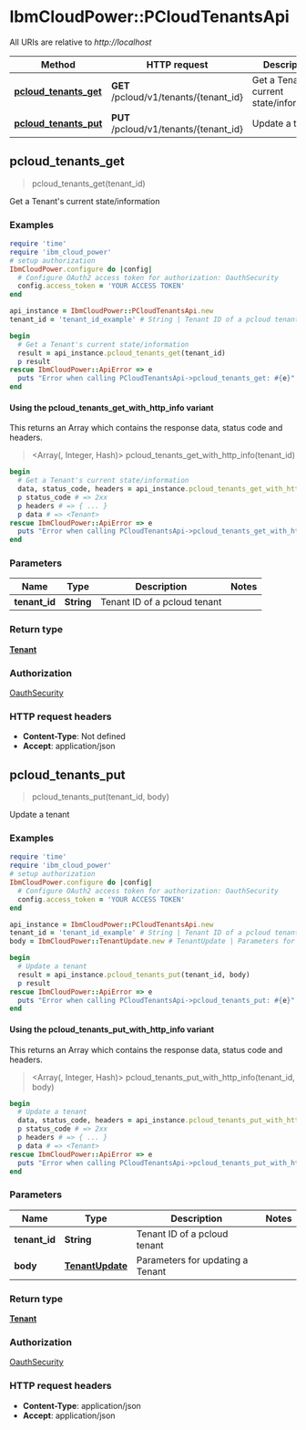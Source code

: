 # IbmCloudPower::PCloudTenantsApi

All URIs are relative to *http://localhost*

| Method | HTTP request | Description |
| ------ | ------------ | ----------- |
| [**pcloud_tenants_get**](PCloudTenantsApi.md#pcloud_tenants_get) | **GET** /pcloud/v1/tenants/{tenant_id} | Get a Tenant&#39;s current state/information |
| [**pcloud_tenants_put**](PCloudTenantsApi.md#pcloud_tenants_put) | **PUT** /pcloud/v1/tenants/{tenant_id} | Update a tenant |


## pcloud_tenants_get

> <Tenant> pcloud_tenants_get(tenant_id)

Get a Tenant's current state/information

### Examples

```ruby
require 'time'
require 'ibm_cloud_power'
# setup authorization
IbmCloudPower.configure do |config|
  # Configure OAuth2 access token for authorization: OauthSecurity
  config.access_token = 'YOUR ACCESS TOKEN'
end

api_instance = IbmCloudPower::PCloudTenantsApi.new
tenant_id = 'tenant_id_example' # String | Tenant ID of a pcloud tenant

begin
  # Get a Tenant's current state/information
  result = api_instance.pcloud_tenants_get(tenant_id)
  p result
rescue IbmCloudPower::ApiError => e
  puts "Error when calling PCloudTenantsApi->pcloud_tenants_get: #{e}"
end
```

#### Using the pcloud_tenants_get_with_http_info variant

This returns an Array which contains the response data, status code and headers.

> <Array(<Tenant>, Integer, Hash)> pcloud_tenants_get_with_http_info(tenant_id)

```ruby
begin
  # Get a Tenant's current state/information
  data, status_code, headers = api_instance.pcloud_tenants_get_with_http_info(tenant_id)
  p status_code # => 2xx
  p headers # => { ... }
  p data # => <Tenant>
rescue IbmCloudPower::ApiError => e
  puts "Error when calling PCloudTenantsApi->pcloud_tenants_get_with_http_info: #{e}"
end
```

### Parameters

| Name | Type | Description | Notes |
| ---- | ---- | ----------- | ----- |
| **tenant_id** | **String** | Tenant ID of a pcloud tenant |  |

### Return type

[**Tenant**](Tenant.md)

### Authorization

[OauthSecurity](../README.md#OauthSecurity)

### HTTP request headers

- **Content-Type**: Not defined
- **Accept**: application/json


## pcloud_tenants_put

> <Tenant> pcloud_tenants_put(tenant_id, body)

Update a tenant

### Examples

```ruby
require 'time'
require 'ibm_cloud_power'
# setup authorization
IbmCloudPower.configure do |config|
  # Configure OAuth2 access token for authorization: OauthSecurity
  config.access_token = 'YOUR ACCESS TOKEN'
end

api_instance = IbmCloudPower::PCloudTenantsApi.new
tenant_id = 'tenant_id_example' # String | Tenant ID of a pcloud tenant
body = IbmCloudPower::TenantUpdate.new # TenantUpdate | Parameters for updating a Tenant

begin
  # Update a tenant
  result = api_instance.pcloud_tenants_put(tenant_id, body)
  p result
rescue IbmCloudPower::ApiError => e
  puts "Error when calling PCloudTenantsApi->pcloud_tenants_put: #{e}"
end
```

#### Using the pcloud_tenants_put_with_http_info variant

This returns an Array which contains the response data, status code and headers.

> <Array(<Tenant>, Integer, Hash)> pcloud_tenants_put_with_http_info(tenant_id, body)

```ruby
begin
  # Update a tenant
  data, status_code, headers = api_instance.pcloud_tenants_put_with_http_info(tenant_id, body)
  p status_code # => 2xx
  p headers # => { ... }
  p data # => <Tenant>
rescue IbmCloudPower::ApiError => e
  puts "Error when calling PCloudTenantsApi->pcloud_tenants_put_with_http_info: #{e}"
end
```

### Parameters

| Name | Type | Description | Notes |
| ---- | ---- | ----------- | ----- |
| **tenant_id** | **String** | Tenant ID of a pcloud tenant |  |
| **body** | [**TenantUpdate**](TenantUpdate.md) | Parameters for updating a Tenant |  |

### Return type

[**Tenant**](Tenant.md)

### Authorization

[OauthSecurity](../README.md#OauthSecurity)

### HTTP request headers

- **Content-Type**: application/json
- **Accept**: application/json

